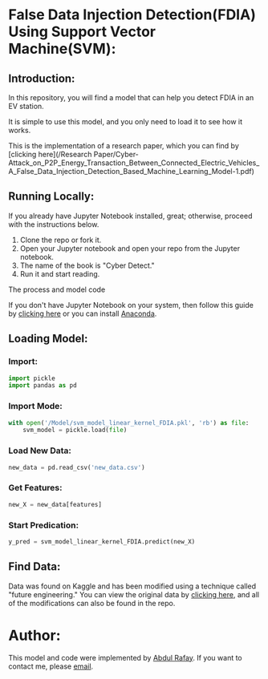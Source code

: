 # False Data Injection Detection(FDIA) Using Support Vector Machine(SVM):

## Introduction:
In this repository, you will find a model that can help you detect FDIA in an EV station.

It is simple to use this model, and you only need to load it to see how it works. 

This is the implementation of a research paper, which you can find by [clicking here](/Research Paper/Cyber-Attack_on_P2P_Energy_Transaction_Between_Connected_Electric_Vehicles_A_False_Data_Injection_Detection_Based_Machine_Learning_Model-1.pdf)

## Running Locally:
If you already have Jupyter Notebook installed, great; otherwise, proceed with the instructions below.

1. Clone the repo or fork it.
2. Open your Jupyter notebook and open your repo from the Jupyter notebook.
3. The name of the book is "Cyber Detect."
4. Run it and start reading.

The process and model code 

If you don't have Jupyter Notebook on your system, then follow this guide by [clicking here](https://jupyter.org/install) or you can install [Anaconda](https://www.anaconda.com/).

## Loading Model: 
### Import:
```python
import pickle
import pandas as pd
```
### Import Mode:
```python
with open('/Model/svm_model_linear_kernel_FDIA.pkl', 'rb') as file:
    svm_model = pickle.load(file)
```
### Load New Data:
```python
new_data = pd.read_csv('new_data.csv')
```
### Get Features:
```python
new_X = new_data[features]
```

### Start Predication:
```python
y_pred = svm_model_linear_kernel_FDIA.predict(new_X)
```

## Find Data:
Data was found on Kaggle and has been modified using a technique called "future engineering." You can view the original data by [clicking here](/station_data_dataverse.csv), and all of the modifications can also be found in the repo.

# Author:
This model and code were implemented by [Abdul Rafay](https://future-insight.blog/). If you want to contact me, please [email](mailto:99marafay@gmail.com). 


